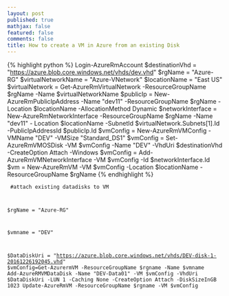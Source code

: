 ```yaml
---
layout: post
published: true
mathjax: false
featured: false
comments: false
title: How to create a VM in Azure from an existing Disk
---
```


{% highlight python %}
 Login-AzureRmAccount
$destinationVhd = "https://azure.blob.core.windows.net/vhds/dev.vhd"
$rgName = "Azure-RG"
$virtualNetworkName = "Azure-VNetwork"
$locationName = "East US"
$virtualNetwork = Get-AzureRmVirtualNetwork -ResourceGroupName $rgName -Name $virtualNetworkName
$publicIp = New-AzureRmPublicIpAddress -Name "dev11" -ResourceGroupName $rgName -Location 
$locationName -AllocationMethod Dynamic
$networkInterface = New-AzureRmNetworkInterface -ResourceGroupName $rgName -Name "dev11" -
Location $locationName -SubnetId $virtualNetwork.Subnets[1].Id -PublicIpAddressId $publicIp.Id
$vmConfig = New-AzureRmVMConfig -VMName "DEV" -VMSize "Standard_DS1"
$vmConfig = Set-AzureRmVMOSDisk -VM $vmConfig -Name "DEV" -VhdUri $destinationVhd -CreateOption 
Attach -Windows
$vmConfig = Add-AzureRmVMNetworkInterface -VM $vmConfig -Id $networkInterface.Id
$vm = New-AzureRmVM -VM $vmConfig -Location $locationName -ResourceGroupName $rgName
{% endhighlight %}



<code></code><code>
#attach existing datadisks to VM

$rgName = "Azure-RG"

$vmname = "DEV"

$DataDiskUri = "https://azure.blob.core.windows.net/vhds/DEV-disk-1-20161226192045.vhd"
$vmConfig=Get-AzurermVM -ResourceGroupName $rgname -Name $vmname
Add-AzureRMVMDataDisk -Name "DEV-Data01" -VM $vmConfig -VhdUri $DataDiskUri -LUN 1 -Caching None -CreateOption Attach -DiskSizeInGB 1023
Update-AzureRmVM -ResourceGroupName $rgname -VM $vmConfig
</code><code></code>



 